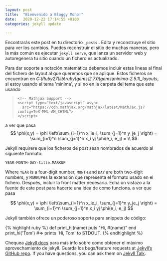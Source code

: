 ```yaml
---
layout: post
title:  "Bienvenido a Bloggy Mono!"
date:   2020-12-22 17:14:55 +0100
categories: jekyll update

---
```


Encontrarás este post en tu directorio `_posts` . Edita y reconstruye el sitio para ver los cambios. Puedes reconstruir el sitio de muchas maneras, pero la más común es ejecutar `jekyll serve`, que lanza un servidor web y autoregenera tu sitio cuando un fichero es actualizado.

Para dar soporte a notación matemática debemos incluir estas lineas al final del fichero de layout al que queremos que se aplique. Estos ficheros se encuentran en *C:\Ruby27\lib\ruby\gems\2.7.0\gems\minima-2.5.1\\_layouts*, si estoy usando el tema 'minima', y si no en la carpeta del tema que este usando 

> ```
> <!-- Mathjax Support -->
> <script type="text/javascript" async
>   src="https://cdn.mathjax.org/mathjax/latest/MathJax.js?config=TeX-MML-AM_CHTML">
> </script>
> ```

a ver que pasa
$$
  \phi(x,y) = \phi \left(\sum_{i=1}^n x_ie_i, \sum_{j=1}^n y_je_j \right)
  = \sum_{i=1}^n \sum_{j=1}^n x_i yj \phi(e_i, e_j) = \\
$$

Jekyll requirere que los ficheros de post sean nombrados de acuerdo al siguiente formato:

`YEAR-MONTH-DAY-title.MARKUP`

Where `YEAR` is a four-digit number, `MONTH` and `DAY` are both two-digit numbers, y `MARKUP`es la extensión que representa el formato usado en el fichero. Después, incluir la front matter necesaria. Echa un vistazo a la fuente de este post  para hacerte una idea de como funciona.
a ver que pasa

$$ \phi(x,y) = \phi \left(\sum_{i=1}^n x_ie_i, \sum_{j=1}^n y_je_j \right)
 = \sum_{i=1}^n \sum_{j=1}^n x_i yj \phi(e_i, e_j) $$

Jekyll también ofrece un poderoso soporte para  snippets de código:

{% highlight ruby %}
def print_hi(name)
  puts "Hi, #{name}"
end
print_hi('Tom')
#=> prints 'Hi, Tom' to STDOUT.
{% endhighlight %}

Chequea [Jekyll docs][jekyll-docs] para más info sobre como obtener el máximo aprovechamiento de jekyll. Guarda los bugs/feature requests at [Jekyll’s GitHub repo][jekyll-gh]. If you have questions, you can ask them on [Jekyll Talk][jekyll-talk].

[jekyll-docs]: https://jekyllrb.com/docs/home
[jekyll-gh]:   https://github.com/jekyll/jekyll
[jekyll-talk]: https://talk.jekyllrb.com/

